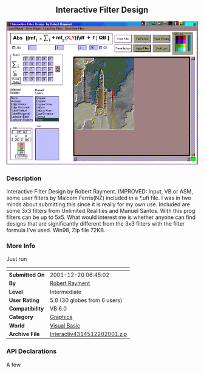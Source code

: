 ﻿<div align="center">

## Interactive Filter Design

<img src="PIC20011217311214685.gif">
</div>

### Description

Interactive Filter Design by Robert Rayment. IMPROVED: Input, VB or ASM, some user filters by Malcom Ferris(NZ) included in a *.ufi file.  I was in two minds about submitting this since it is really for my own use. Included are some 3x3 filters from Unlimited Realities and Manuel Santos. With this prog filters can be up to 5x5. What would interest me is whether anyone can find designs that are significantly different from the 3x3 filters with the filter formula I've used. Win98, Zip file 72KB.
 
### More Info
 
Just run


<span>             |<span>
---                |---
**Submitted On**   |2001-12-20 06:45:02
**By**             |[Robert Rayment](https://github.com/Planet-Source-Code/PSCIndex/blob/master/ByAuthor/robert-rayment.md)
**Level**          |Intermediate
**User Rating**    |5.0 (30 globes from 6 users)
**Compatibility**  |VB 6\.0
**Category**       |[Graphics](https://github.com/Planet-Source-Code/PSCIndex/blob/master/ByCategory/graphics__1-46.md)
**World**          |[Visual Basic](https://github.com/Planet-Source-Code/PSCIndex/blob/master/ByWorld/visual-basic.md)
**Archive File**   |[Interactiv4314512202001\.zip](https://github.com/Planet-Source-Code/robert-rayment-interactive-filter-design__1-29866/archive/master.zip)

### API Declarations

A few





